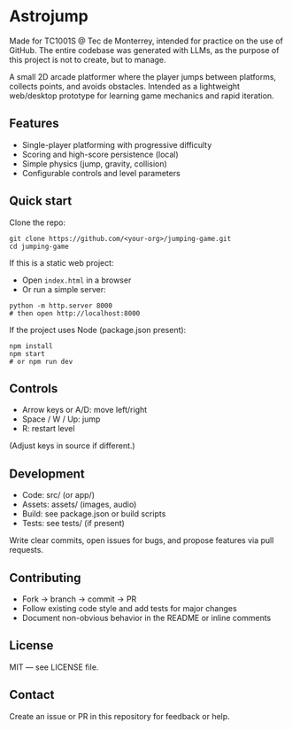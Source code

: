 # Astrojump

Made for TC1001S @ Tec de Monterrey, intended for practice on the use of GitHub.
The entire codebase was generated with LLMs, as the purpose of this project is not to create, but to manage.

A small 2D arcade platformer where the player jumps between platforms, collects points, and avoids obstacles. Intended as a lightweight web/desktop prototype for learning game mechanics and rapid iteration.

## Features
- Single-player platforming with progressive difficulty
- Scoring and high-score persistence (local)
- Simple physics (jump, gravity, collision)
- Configurable controls and level parameters

## Quick start

Clone the repo:
```
git clone https://github.com/<your-org>/jumping-game.git
cd jumping-game
```

If this is a static web project:
- Open `index.html` in a browser
- Or run a simple server:
```
python -m http.server 8000
# then open http://localhost:8000
```

If the project uses Node (package.json present):
```
npm install
npm start
# or npm run dev
```

## Controls
- Arrow keys or A/D: move left/right
- Space / W / Up: jump
- R: restart level

(Adjust keys in source if different.)

## Development
- Code: src/ (or app/)
- Assets: assets/ (images, audio)
- Build: see package.json or build scripts
- Tests: see tests/ (if present)

Write clear commits, open issues for bugs, and propose features via pull requests.

## Contributing
- Fork → branch → commit → PR
- Follow existing code style and add tests for major changes
- Document non-obvious behavior in the README or inline comments

## License
MIT — see LICENSE file.

## Contact
Create an issue or PR in this repository for feedback or help.
